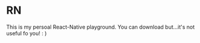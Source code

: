 # RN

This is my persoal React-Native playground.
You can download but...it's not useful fo you! : )